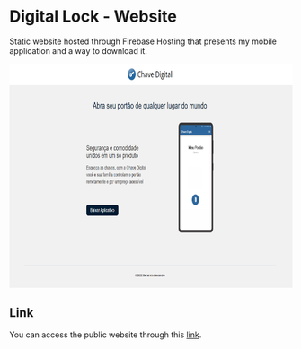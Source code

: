 # Digital Lock - Website
Static website hosted through Firebase Hosting that presents my mobile application and a way to download it.

<div style="width: 100%; text-align: center;" align="center ">
    <img height="400px" src="./image.png">
</div>

## Link
You can access the public website through this [link](https://chave-digital-br.web.app/).